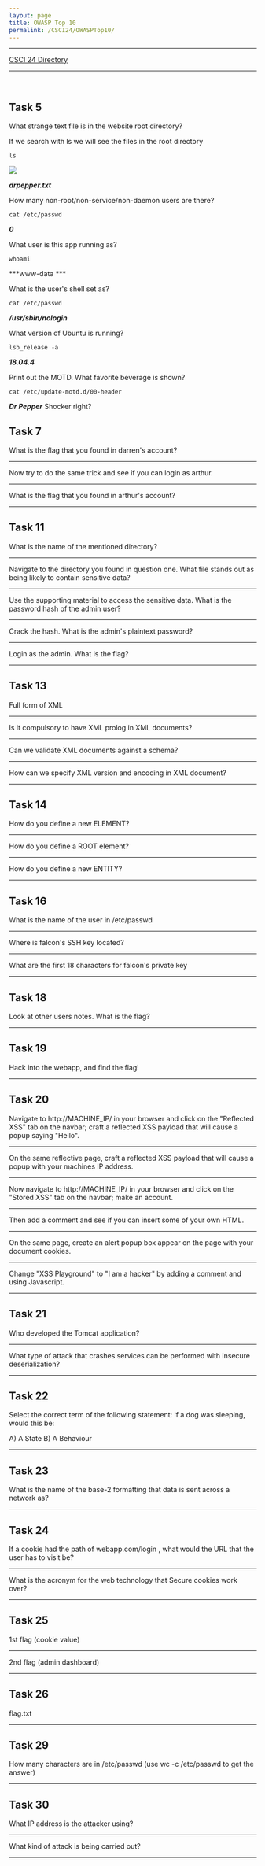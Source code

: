 ```yaml
---
layout: page
title: OWASP Top 10
permalink: /CSCI24/OWASPTop10/
---
```


---

[CSCI 24 Directory](https://zacvr.github.io/CSCI24/)
<br/>

---
<br/>


Task 5
---

What strange text file is in the website root directory?

If we search with ls we will see the files in the root directory

```ls```

<img src="/images/CSCI24/OWASPTop10/Task 5 Q1.png">

***drpepper.txt***

How many non-root/non-service/non-daemon users are there?

```cat /etc/passwd```

***0***

What user is this app running as?

```whoami```

***www-data ***

What is the user's shell set as?

```cat /etc/passwd```

***/usr/sbin/nologin***

What version of Ubuntu is running?

```lsb_release -a```

***18.04.4***

Print out the MOTD.  What favorite beverage is shown?

```cat /etc/update-motd.d/00-header```

***Dr Pepper*** Shocker right?

Task 7
---

What is the flag that you found in darren's account?

***

Now try to do the same trick and see if you can login as arthur.

***

What is the flag that you found in arthur's account?

***

Task 11
---

What is the name of the mentioned directory?

***

Navigate to the directory you found in question one. What file stands out as being likely to contain sensitive data?

***

Use the supporting material to access the sensitive data. What is the password hash of the admin user?

***

Crack the hash.
What is the admin's plaintext password?

***

Login as the admin. What is the flag?

***

Task 13
---

Full form of XML

***

Is it compulsory to have XML prolog in XML documents?

***

Can we validate XML documents against a schema?

***

How can we specify XML version and encoding in XML document?

***

Task 14
---

How do you define a new ELEMENT?

***

How do you define a ROOT element?

***

How do you define a new ENTITY?

***

Task 16
---

What is the name of the user in /etc/passwd

***

Where is falcon's SSH key located?

***

What are the first 18 characters for falcon's private key

***

Task 18
---

Look at other users notes. What is the flag?

***

Task 19
---

Hack into the webapp, and find the flag!

***

Task 20
---

Navigate to http://MACHINE_IP/ in your browser and click on the "Reflected XSS" tab on the navbar; craft a reflected XSS payload that will cause a popup saying "Hello".

***

On the same reflective page, craft a reflected XSS payload that will cause a popup with your machines IP address.

***

Now navigate to http://MACHINE_IP/ in your browser and click on the "Stored XSS" tab on the navbar; make an account.

***

Then add a comment and see if you can insert some of your own HTML.

***

On the same page, create an alert popup box appear on the page with your document cookies.

***

Change "XSS Playground" to "I am a hacker" by adding a comment and using Javascript.

***

Task 21
---

Who developed the Tomcat application?

***

What type of attack that crashes services can be performed with insecure deserialization?

***

Task 22
---

Select the correct term of the following statement:
if a dog was sleeping, would this be:

A) A State
B) A Behaviour 

***

Task 23
---

What is the name of the base-2 formatting that data is sent across a network as? 

***

Task 24
---

If a cookie had the path of webapp.com/login , what would the URL that the user has to visit be?

***

What is the acronym for the web technology that Secure cookies work over?

***

Task 25
---

1st flag (cookie value)

***

2nd flag (admin dashboard)

***

Task 26
---

flag.txt

***

Task 29
---

How many characters are in /etc/passwd (use wc -c /etc/passwd to get the answer)

***

Task 30
---

What IP address is the attacker using?

***

What kind of attack is being carried out?

***
